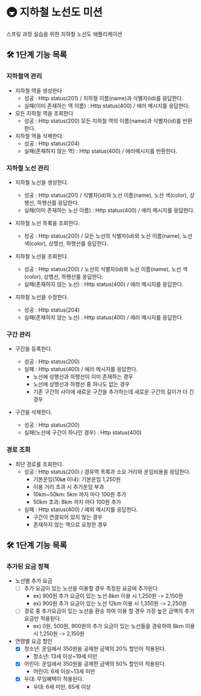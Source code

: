 # 🚇 지하철 노선도 미션

스프링 과정 실습을 위한 지하철 노선도 애플리케이션

## 🛠 1단계 기능 목록

### 지하철역 관리

- 지하철 역을 생성한다
    - 성공 : Http status(201) / 지하철 이름(name)과 식별자(id)를 응답한다.
    - 실패(이미 존재하는 역 이름) : Http status(400) / 에러 메시지를 응답한다.
- 모든 지하철 역을 조회한다
    - 성공 : Http status(200) 모든 지하철 역의 이름(name)과 식별자(id)를 반환한다.
- 지하철 역을 삭제한다.
    - 성공 : Http status(204)
    - 실패(존재하지 않는 역) : Http status(400) / 에러메시지를 반환한다.

### 지하철 노선 관리

- 지하철 노선을 생성한다.
    - 성공 : Http status(201) / 식별자(id)와 노선 이름(name), 노선 색(color), 상행선, 하행선를 응답한다.
    - 실패(이미 존재하는 노선 이름) : Http status(400) / 에러 메시지를 응답한다.

- 지하철 노선 목록을 조회한다.
    - 성공 : Http status(200) / 모든 노선의 식별자(id)와 노선 이름(name), 노선 색(color), 상행선, 하행선를 응답한다.

- 지하철 노선을 조회한다.
    - 성공 : Http status(200) / 노선의 식별자(id)와 노선 이름(name), 노선 색(color), 상행선, 하행선를 응답한다.
    - 실패(존재하지 않는 노선) : Http status(400) / 에러 메시지를 응답한다.

- 지하철 노선을 수정한다.
    - 성공 : Http status(204)
    - 실패(존재하지 않는 노선) : Http status(400) / 에러 메시지를 응답한다.

### 구간 관리

- 구간을 등록한다.
    - 성공 : Http status(200)
    - 실패 : Http status(400) / 에러 메시지를 응답한다.
        - 노선에 상행선과 하행선이 이미 존재하는 경우
        - 노선에 상행선과 하행선 중 하나도 없는 경우
        - 기존 구간의 사이에 새로운 구간을 추가하는데 새로운 구간의 길이가 더 긴 경우

- 구간을 삭제한다.
    - 성공 : Http status(200)
    - 실패(노선에 구간이 하나인 경우) : Http status(400)

### 경로 조회

- 최단 경로를 조회한다.
    - 성공 : Http status(200) / 경유역 목록과 소요 거리와 운임비용을 응답한다.
        - 기본운임(10㎞ 이내): 기본운임 1,250원
        - 이용 거리 초과 시 추가운임 부과
        - 10km~50km: 5km 까지 마다 100원 추가
        - 50km 초과: 8km 까지 마다 100원 추가
    - 실패 : Http status(400) / 예외 메시지를 응답한다.
        - 구간이 연결되어 있지 않는 경우
        - 존재하지 않는 역으로 요청한 경우

## 🛠 1단계 기능 목록

### 추가된 요금 정책

- 노선별 추가 요금
    - [ ] 추가 요금이 있는 노선을 이용할 경우 측정된 요금에 추가된다.
        - ex) 900원 추가 요금이 있는 노선 8km 이용 시 1,250원 -> 2,150원
        - ex) 900원 추가 요금이 있는 노선 12km 이용 시 1,350원 -> 2,250원
    - [ ] 경로 중 추가요금이 있는 노선을 환승 하여 이용 할 경우 가장 높은 금액의 추가 요금만 적용된다.
        - ex) 0원, 500원, 900원의 추가 요금이 있는 노선들을 경유하여 8km 이용 시 1,250원 -> 2,150원

- 연령별 요금 할인
    - [x] 청소년: 운임에서 350원을 공제한 금액의 20% 할인이 적용된다.
        - 청소년: 13세 이상~19세 미만
    - [x] 어린이: 운임에서 350원을 공제한 금액의 50% 할인이 적용된다.
        - 어린이: 6세 이상~13세 미만
    - [x] 우대: 무임혜택이 적용된다.
        - 우대: 6세 미만, 65세 이상
